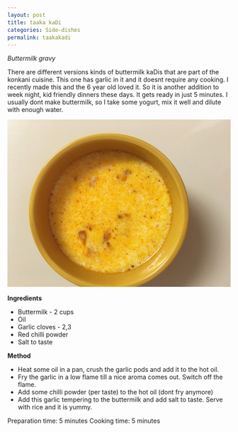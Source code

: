 ```yaml
---
layout: post
title: taaka kaDi
categories: Side-dishes
permalink: taakakadi
---
```


*Buttermilk gravy*

There are different versions kinds of buttermilk kaDis that are part of the konkani cuisine. This one has garlic in it and it doesnt require any cooking. I recently made this and the 6 year old loved it. So it is another addition to week night, kid friendly dinners these days. It gets ready in just 5 minutes. I usually dont make buttermilk, so I take some yogurt, mix it well and dilute with enough water.

![](/images/28972367442_84521a3026_z.jpg)


**Ingredients**

* Buttermilk - 2 cups
* Oil 
* Garlic cloves - 2,3
* Red chilli powder
* Salt to taste


**Method**

* Heat some oil in a pan, crush the garlic pods and add it to the hot oil.
* Fry the garlic in a low flame till a nice aroma comes out. Switch off the flame.
* Add some chilli powder (per taste) to the hot oil (dont fry anymore)
* Add this garlic tempering to the buttermilk and add salt to taste. Serve with rice and it is yummy.

Preparation time: 5 minutes
Cooking time: 5 minutes
